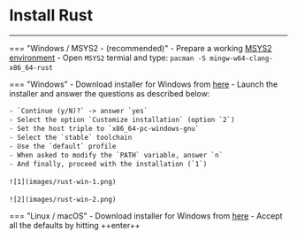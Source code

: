 # Install Rust
---

=== "Windows / MSYS2 - (recommended)"
    - Prepare a working [MSYS2 environment][2]
    - Open `MSYS2` termial and type: `pacman -S mingw-w64-clang-x86_64-rust`

=== "Windows"
    - Download installer for Windows from [here][1]
    - Launch the installer and answer the questions as described below:

    - `Continue (y/N)?` -> answer `yes`
    - Select the option `Customize installation` (option `2`)
    - Set the host triple to `x86_64-pc-windows-gnu`
    - Select the `stable` toolchain
    - Use the `default` profile
    - When asked to modify the `PATH` variable, answer `n`
    - And finally, proceed with the installation (`1`)

    ![1](images/rust-win-1.png)

    ![2](images/rust-win-2.png)


=== "Linux / macOS"
    - Download installer for Windows from [here][1]
    - Accept all the defaults by hitting ++enter++

 [1]: https://rustup.rs/
 [2]: /build/mingw_builds/#prepare-a-working-environment
